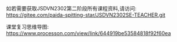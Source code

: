 如若需要获取JSDVN2302第二阶段所有课程资料,请访问:
https://gitee.com/paida-spitting-star/JSDVN2302SE-TEACHER.git

课堂复习思维导图:
https://www.processon.com/view/link/644919be53584818f92f60ea